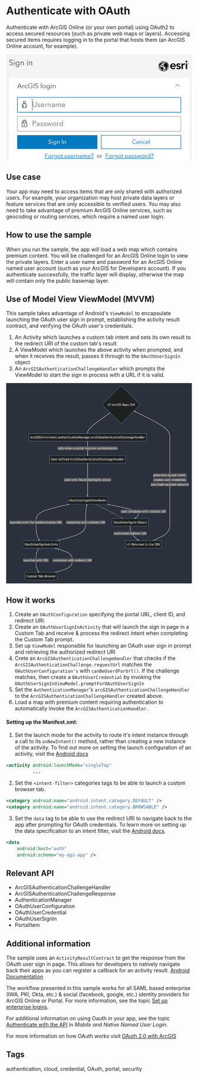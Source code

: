 # Authenticate with OAuth

Authenticate with ArcGIS Online (or your own portal) using OAuth2 to access secured resources (such as private web maps or layers). Accessing secured items requires logging in to the portal that hosts them (an ArcGIS Online account, for example).

![Image of authenticate with OAuth](authenticate-with-oauth.png)

## Use case

Your app may need to access items that are only shared with authorized users. For example, your organization may host private data layers or feature services that are only accessible to verified users. You may also need to take advantage of premium ArcGIS Online services, such as geocoding or routing services, which require a named user login.

## How to use the sample

When you run the sample, the app will load a web map which contains premium content. You will be challenged for an ArcGIS Online login to view the private layers. Enter a user name and password for an ArcGIS Online named user account (such as your ArcGIS for Developers account). If you authenticate successfully, the traffic layer will display, otherwise the map will contain only the public basemap layer.

## Use of Model View ViewModel (MVVM)

This sample takes advantage of Android's `ViewModel` to encapsulate launching the OAuth user sign in prompt, establishing the activity result contract, and verifying the OAuth user's credentials.

1. An Activity which launches a custom tab intent and sets its own result to the redirect URI of the custom tab's result
2. A ViewModel which launches the above activity when prompted, and when it receives the result, passes it through to the `OAuthUserSignIn` object
3. An `ArcGISAuthenticationChallengeHandler` which prompts the ViewModel to start the sign in process with a URL if it is valid.

![Image of a flowchart explaining the OAuth sample](oauth-sample-flowchart.png)

## How it works

1. Create an `OAuthConfiguration` specifying the portal URL, client ID, and redirect URI.
2. Create an `OAuthUserSignInActivity` that will launch the sign in page in a Custom Tab and receive & process the redirect intent when completing the Custom Tab prompt.
3. Set up `ViewModel` responsible for launching an OAuth user sign in prompt and retrieving the authorized redirect URI
4. Crete an `ArcGISAuthenticationChallengeHandler` that checks if the `ArcGISAuthenticationChallenge.requestUrl` matches the `OAuthUserConfiguration's`  with `canBeUserdForUrl()`. If the challenge matches, then create a `OAuthUserCredential` by invoking the `OAuthUserSignInViewModel.promptForOAuthUserSignIn`
5. Set the `AuthenticationManager`'s `arcGISAuthenticationChallengeHandler` to the `ArcGISAuthenticationChallengeHandler` created above.
6. Load a map with premium content requiring authentication to automatically invoke the `ArcGISAuthenticationHandler`.

#### Setting up the Manifest.xml:

1. Set the launch mode for the activity to route it's intent instance through a call to its `onNewIntent()` method, rather than creating a new instance of the activity. To find out more on setting the launch configuration of an activity, visit the [Android docs](https://developer.android.com/guide/topics/manifest/activity-element)
```xml
<activity android:launchMode="singleTop"
          ...
```

2. Set the `<intent-filter>` categories tags to be able to launch a custom browser tab. 
```xml
<category android:name="android.intent.category.DEFAULT" />
<category android:name="android.intent.category.BROWSABLE" />
```

3. Set the `data` tag to be able to use the redirect URI to navigate back to the app after prompting for OAuth credentials. To learn more on setting up the data specification to an intent filter, visit the [Android docs](https://developer.android.com/guide/topics/manifest/data-element).
```xml
<data
    android:host="auth"
    android:scheme="my-ags-app" />
```

## Relevant API

* ArcGISAuthenticationChallengeHandler
* ArcGISAuthenticationChallengeResponse
* AuthenticationManager
* OAuthUserConfiguration
* OAuthUserCredential
* OAuthUserSignIn
* PortalItem

## Additional information

The sample uses an `ActivityResultContract` to get the response from the OAuth user sign in page. This allows for developers to natively navigate back their apps as you can register a callback for an activity result. [Android Documentation](https://developer.android.com/training/basics/intents/result)

The workflow presented in this sample works for all SAML based enterprise (IWA, PKI, Okta, etc.) & social (facebook, google, etc.) identity providers for ArcGIS Online or Portal. For more information, see the topic [Set up enterprise logins](https://doc.arcgis.com/en/arcgis-online/administer/enterprise-logins.htm).

For additional information on using Oauth in your app, see the topic [Authenticate with the API](https://developers.arcgis.com/documentation/core-concepts/security-and-authentication/mobile-and-native-user-logins/) in *Mobile and Native Named User Login*. 

For more information on how OAuth works visit [OAuth 2.0 with ArcGIS](https://developers.arcgis.com/documentation/mapping-apis-and-services/security/oauth-2.0/)

## Tags

authentication, cloud, credential, OAuth, portal, security
